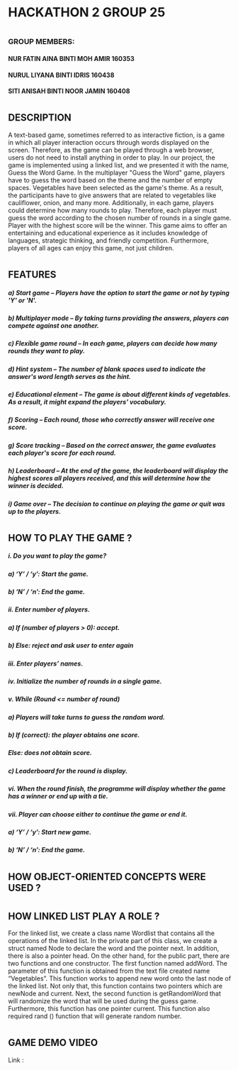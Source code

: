 # **HACKATHON 2   GROUP 25**
#
### GROUP MEMBERS:
#### NUR FATIN AINA BINTI MOH AMIR      160353
#### NURUL LIYANA BINTI IDRIS           160438
#### SITI ANISAH BINTI NOOR JAMIN       160408
#
## DESCRIPTION
A text-based game, sometimes referred to as interactive fiction, is a game in which all player interaction occurs through words displayed on the screen. Therefore, as the game can be played through a web browser, users do not need to install anything in order to play.
In our project, the game is implemented using a linked list, and we presented it with the name, Guess the Word Game. In the multiplayer "Guess the Word" game, players have to guess the word based on the theme and the number of empty spaces. Vegetables have been selected as the game's theme. As a result, the participants have to give answers that are related to vegetables like cauliflower, onion, and many more. Additionally, in each game, players could determine how many rounds to play. Therefore, each player must guess the word according to the chosen number of rounds in a single game. Player with the highest score will be the winner.
This game aims to offer an entertaining and educational experience as it includes knowledge of languages, strategic thinking, and friendly competition. Furthermore, players of all ages can enjoy this game, not just children.
#
## FEATURES
##### a)	**Start game** – Players have the option to start the game or not by typing 'Y' or 'N'.
##### b)	**Multiplayer mode** – By taking turns providing the answers, players can compete against one another. 
##### c)	**Flexible game round** – In each game, players can decide how many rounds they want to play. 
##### d)	**Hint system** – The number of blank spaces used to indicate the answer's word length serves as the hint.
##### e)	**Educational element** – The game is about different kinds of vegetables. As a result, it might expand the players' vocabulary.
##### f)	**Scoring** – Each round, those who correctly answer will receive one score.
##### g)	**Score tracking** – Based on the correct answer, the game evaluates each player's score for each round. 
##### h)	**Leaderboard** – At the end of the game, the leaderboard will display the highest scores all players received, and this will determine how the winner is decided.
##### i)	**Game over** – The decision to continue on playing the game or quit was up to the players.
#
## HOW TO PLAY THE GAME ?
##### i.	Do you want to play the game?
#####      a)	‘Y’ / ‘y’: Start the game.
#####      b)	‘N’ / ‘n’: End the game.
##### ii.	Enter number of players.
##### a)	If (number of players > 0): accept.
##### b)	Else: reject and ask user to enter again
##### iii.	Enter players’ names.
##### iv.	Initialize the number of rounds in a single game.
##### v.	While (Round <= number of round)
##### a)	Players will take turns to guess the random word.
##### b)	If (correct): the player obtains one score.
##### Else: does not obtain score.
##### c)	Leaderboard for the round is display.
##### vi.	When the round finish, the programme will display whether the game has a winner or end up with a tie.
##### vii.	Player can choose either to continue the game or end it.
##### a)	‘Y’ / ‘y’: Start new game.
##### b)	‘N’ / ‘n’: End the game.
#
## HOW OBJECT-ORIENTED CONCEPTS WERE USED ?
#
## HOW LINKED LIST PLAY A ROLE ?
For the linked list, we create a class name Wordlist that contains all the operations of the linked list. In the private part of this class, we create a struct named Node to declare the word and the pointer next. In addition, there is also a pointer head. On the other hand, for the public part, there are two functions and one constructor. The first function named addWord. The parameter of this function is obtained from the text file created name “Vegetables”.  This function works to append new word onto the last node of the linked list. Not only that, this function contains two pointers which are newNode and current. Next, the second function is getRandomWord that will randomize the word that will be used during the guess game. Furthermore, this function has one pointer current. This function also required rand () function that will generate random number.   
# 
## GAME DEMO VIDEO
Link : 

